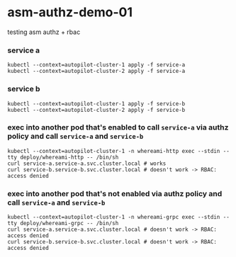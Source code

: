 # asm-authz-demo-01
testing asm authz + rbac 

### service a
```
kubectl --context=autopilot-cluster-1 apply -f service-a
kubectl --context=autopilot-cluster-2 apply -f service-a
```

### service b
```
kubectl --context=autopilot-cluster-1 apply -f service-b
kubectl --context=autopilot-cluster-2 apply -f service-b
```

### exec into another pod that's enabled to call `service-a` via authz policy and call `service-a` and `service-b`
```
kubectl --context=autopilot-cluster-1 -n whereami-http exec --stdin --tty deploy/whereami-http -- /bin/sh
curl service-a.service-a.svc.cluster.local # works
curl service-b.service-b.svc.cluster.local # doesn't work -> RBAC: access denied
```

### exec into another pod that's not enabled via authz policy and call `service-a` and `service-b`
```
kubectl --context=autopilot-cluster-1 -n whereami-grpc exec --stdin --tty deploy/whereami-grpc -- /bin/sh
curl service-a.service-a.svc.cluster.local # doesn't work -> RBAC: access denied
curl service-b.service-b.svc.cluster.local # doesn't work -> RBAC: access denied
```